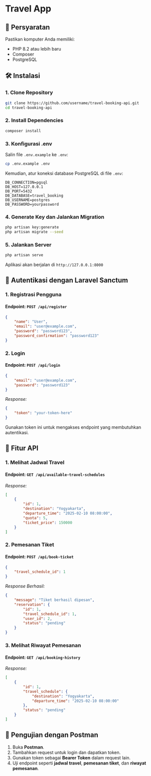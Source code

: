 # Travel App

## 📌 Persyaratan
Pastikan komputer Anda memiliki:
- PHP 8.2 atau lebih baru
- Composer
- PostgreSQL

## 🛠️ Instalasi

### 1. Clone Repository
```sh
git clone https://github.com/username/travel-booking-api.git
cd travel-booking-api
```

### 2. Install Dependencies
```sh
composer install
```

### 3. Konfigurasi .env
Salin file `.env.example` ke `.env`:
```sh
cp .env.example .env
```
Kemudian, atur koneksi database PostgreSQL di file `.env`:
```
DB_CONNECTION=pgsql
DB_HOST=127.0.0.1
DB_PORT=5432
DB_DATABASE=travel_booking
DB_USERNAME=postgres
DB_PASSWORD=yourpassword
```

### 4. Generate Key dan Jalankan Migration
```sh
php artisan key:generate
php artisan migrate --seed
```

### 5. Jalankan Server
```sh
php artisan serve
```
Aplikasi akan berjalan di `http://127.0.0.1:8000`

## 🔑 Autentikasi dengan Laravel Sanctum
### 1. Registrasi Pengguna
#### **Endpoint**: `POST /api/register`
```json
{
    "name": "User",
    "email": "user@example.com",
    "password": "password123",
    "password_confirmation": "password123"
}
```

### 2. Login
#### **Endpoint**: `POST /api/login`
```json
{
    "email": "user@example.com",
    "password": "password123"
}
```
_Response:_
```json
{
    "token": "your-token-here"
}
```
Gunakan token ini untuk mengakses endpoint yang membutuhkan autentikasi.

## 🚀 Fitur API
### 1. Melihat Jadwal Travel
#### **Endpoint**: `GET /api/available-travel-schedules`
_Response:_
```json
[
    {
        "id": 1,
        "destination": "Yogyakarta",
        "departure_time": "2025-02-10 08:00:00",
        "quota": 5,
        "ticket_price": 150000
    }
]
```

### 2. Pemesanan Tiket
#### **Endpoint**: `POST /api/book-ticket`
```json
{
    "travel_schedule_id": 1
}
```
_Response Berhasil:_
```json
{
    "message": "Tiket berhasil dipesan",
    "reservation": {
        "id": 1,
        "travel_schedule_id": 1,
        "user_id": 2,
        "status": "pending"
    }
}
```

### 3. Melihat Riwayat Pemesanan
#### **Endpoint**: `GET /api/booking-history`
_Response:_
```json
[
    {
        "id": 1,
        "travel_schedule": {
            "destination": "Yogyakarta",
            "departure_time": "2025-02-10 08:00:00"
        },
        "status": "pending"
    }
]
```

## 🔬 Pengujian dengan Postman
1. Buka **Postman**.
2. Tambahkan request untuk login dan dapatkan token.
3. Gunakan token sebagai **Bearer Token** dalam request lain.
4. Uji endpoint seperti **jadwal travel**, **pemesanan tiket**, dan **riwayat pemesanan**.
